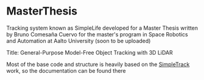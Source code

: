 # MasterThesis
Tracking system known as SimpleLife developed for a Master Thesis written by Bruno Comesaña Cuervo for the master's program in Space Robotics and Automation at Aalto University (soon to be uploaded)

Title: General-Purpose Model-Free Object Tracking with 3D LiDAR


Most of the base code and structure is heavily based on the [SimpleTrack](https://github.com/tusen-ai/SimpleTrack.git) work, so the documentation can be found there
